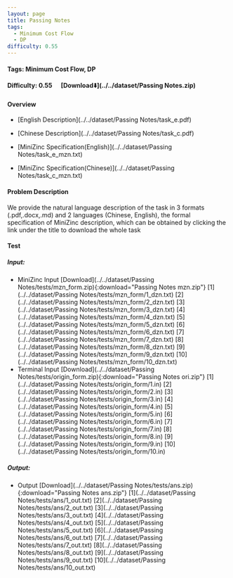 ```yaml
---
layout: page
title: Passing Notes
tags:
  - Minimum Cost Flow
  - DP
difficulty: 0.55
---
```


#### Tags: Minimum Cost Flow, DP
#### Difficulty: 0.55 &nbsp;&nbsp;&nbsp;&nbsp; [Download⬇️](../../dataset/Passing Notes.zip)
#### Overview
- [English Description](../../dataset/Passing Notes/task_e.pdf)
- [Chinese Description](../../dataset/Passing Notes/task_c.pdf)
- [MiniZinc Specification(English)](../../dataset/Passing Notes/task_e_mzn.txt)

- [MiniZinc Specification(Chinese)](../../dataset/Passing Notes/task_c_mzn.txt)

#### Problem Description
We provide the natural language description of the task in 3 formats (.pdf,.docx,.md) and 2 languages (Chinese, English), the formal specification of MiniZinc description, which can be obtained by clicking the link under the title to download the whole task
#### Test
##### Input:
- MiniZinc Input [Download](../../dataset/Passing Notes/tests/mzn_form.zip){:download="Passing Notes mzn.zip"} [1](../../dataset/Passing Notes/tests/mzn_form/1_dzn.txt) [2](../../dataset/Passing Notes/tests/mzn_form/2_dzn.txt) [3](../../dataset/Passing Notes/tests/mzn_form/3_dzn.txt) [4](../../dataset/Passing Notes/tests/mzn_form/4_dzn.txt) [5](../../dataset/Passing Notes/tests/mzn_form/5_dzn.txt) [6](../../dataset/Passing Notes/tests/mzn_form/6_dzn.txt) [7](../../dataset/Passing Notes/tests/mzn_form/7_dzn.txt) [8](../../dataset/Passing Notes/tests/mzn_form/8_dzn.txt) [9](../../dataset/Passing Notes/tests/mzn_form/9_dzn.txt) [10](../../dataset/Passing Notes/tests/mzn_form/10_dzn.txt) 
- Terminal Input [Download](../../dataset/Passing Notes/tests/origin_form.zip){:download="Passing Notes ori.zip"} [1](../../dataset/Passing Notes/tests/origin_form/1.in) [2](../../dataset/Passing Notes/tests/origin_form/2.in) [3](../../dataset/Passing Notes/tests/origin_form/3.in) [4](../../dataset/Passing Notes/tests/origin_form/4.in) [5](../../dataset/Passing Notes/tests/origin_form/5.in) [6](../../dataset/Passing Notes/tests/origin_form/6.in) [7](../../dataset/Passing Notes/tests/origin_form/7.in) [8](../../dataset/Passing Notes/tests/origin_form/8.in) [9](../../dataset/Passing Notes/tests/origin_form/9.in) [10](../../dataset/Passing Notes/tests/origin_form/10.in) 

##### Output:
- Output [Download](../../dataset/Passing Notes/tests/ans.zip){:download="Passing Notes ans.zip"} [1](../../dataset/Passing Notes/tests/ans/1_out.txt) [2](../../dataset/Passing Notes/tests/ans/2_out.txt) [3](../../dataset/Passing Notes/tests/ans/3_out.txt) [4](../../dataset/Passing Notes/tests/ans/4_out.txt) [5](../../dataset/Passing Notes/tests/ans/5_out.txt) [6](../../dataset/Passing Notes/tests/ans/6_out.txt) [7](../../dataset/Passing Notes/tests/ans/7_out.txt) [8](../../dataset/Passing Notes/tests/ans/8_out.txt) [9](../../dataset/Passing Notes/tests/ans/9_out.txt) [10](../../dataset/Passing Notes/tests/ans/10_out.txt) 

